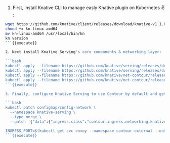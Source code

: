   1. First, install Knative CLI to manage easly Knative plugin on Kubernetes ✌️ :
```bash
wget https://github.com/knative/client/releases/download/knative-v1.1.0/kn-linux-amd64
chmod +x kn-linux-amd64
mv kn-linux-amd64 /usr/local/bin/kn
kn version
```{{execute}}

2. Next install Knative Serving's core components & networking layer:

```bash
kubectl apply --filename https://github.com/knative/serving/releases/download/v0.19.0/serving-crds.yaml
kubectl apply --filename https://github.com/knative/serving/releases/download/v0.19.0/serving-core.yaml
kubectl apply --filename https://github.com/knative/net-contour/releases/download/v0.19.0/contour.yaml
kubectl apply --filename https://github.com/knative/net-contour/releases/download/v0.19.0/net-contour.yaml
```{{execute}}

3. Finally, configure Knative Serving to use Contour by default and get port :

```bash
kubectl patch configmap/config-network \
  --namespace knative-serving \
  --type merge \
  --patch '{"data":{"ingress.class":"contour.ingress.networking.knative.dev"}}'

INGRESS_PORT=$(kubectl get svc envoy --namespace contour-external --output 'jsonpath={.spec.ports[?(@.port==80)].nodePort}')
```{{execute}}
